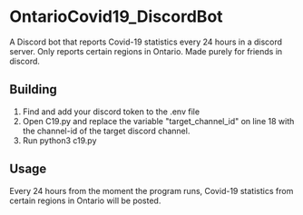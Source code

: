 # OntarioCovid19_DiscordBot
A Discord bot that reports Covid-19 statistics every 24 hours in a discord server. Only reports certain regions in Ontario. Made purely for friends in discord.

## Building
1. Find and add your discord token to the .env file
2. Open C19.py and replace the variable "target_channel_id" on line 18 with the channel-id of the target discord channel.
3. Run python3 c19.py

## Usage
Every 24 hours from the moment the program runs, Covid-19 statistics from certain regions in Ontario will be posted.

